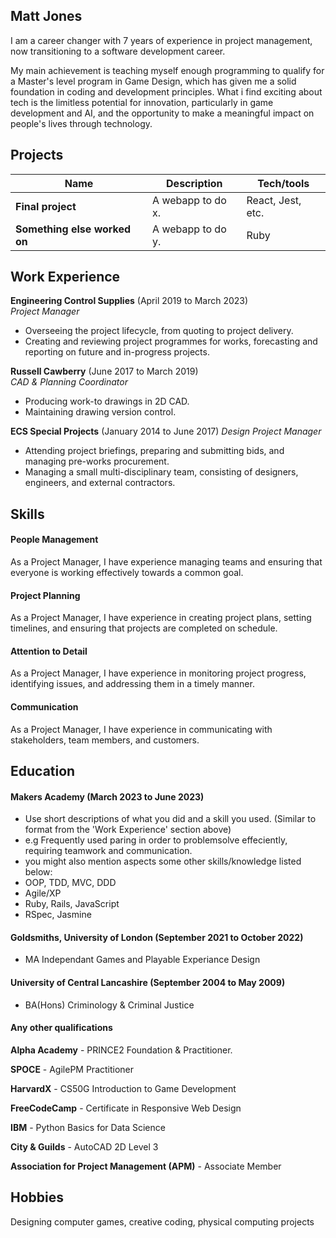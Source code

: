 ## Matt Jones                               
    
I am a career changer with 7 years of experience in project management, now transitioning to a software development career. 

My main achievement is teaching myself enough programming to qualify for a Master's level program in Game Design, which has given me a solid foundation in coding and development principles. What i find exciting about tech is the limitless potential for innovation, particularly in game development and AI, and the opportunity to make a meaningful impact on people's lives through technology.

## Projects

| Name                         | Description       | Tech/tools        |
| ---------------------------- | ----------------- | ----------------- |
| **Final project**            | A webapp to do x. | React, Jest, etc. |
| **Something else worked on** | A webapp to do y. | Ruby              |

## Work Experience

**Engineering Control Supplies** (April 2019 to March 2023)  
_Project Manager_

- Overseeing the project lifecycle, from quoting to project delivery.
- Creating and reviewing  project programmes for works, forecasting and reporting on future and in-progress projects.


**Russell Cawberry** (June 2017 to March 2019)  
_CAD & Planning Coordinator_

- Producing work-to drawings in 2D CAD.
- Maintaining drawing version control.

**ECS Special Projects** (January 2014 to June 2017)
_Design Project Manager_

- Attending project briefings, preparing and submitting bids, and managing pre-works procurement.
- Managing a small multi-disciplinary team, consisting of designers, engineers, and external contractors.


## Skills

#### People Management 
As a Project Manager, I have experience managing teams and ensuring that everyone is working effectively towards a common goal. 

#### Project Planning 
As a Project Manager, I have experience in creating project plans, setting timelines, and ensuring that projects are completed on schedule.

#### Attention to Detail 
As a Project Manager, I have experience in monitoring project progress, identifying issues, and addressing them in a timely manner.

#### Communication 
As a Project Manager, I have experience in communicating with stakeholders, team members, and customers.

## Education

#### Makers Academy (March 2023 to June 2023)
- Use short descriptions of what you did and a skill you used. (Similar to format from the 'Work Experience' section above)
- e.g Frequently used paring in order to problemsolve effeciently, requiring teamwork and communication.
- you might also mention aspects some other skills/knowledge listed below: 
- OOP, TDD, MVC, DDD
- Agile/XP
- Ruby, Rails, JavaScript
- RSpec, Jasmine

#### Goldsmiths, University of London (September 2021 to October 2022)

- MA Independant Games and Playable Experiance Design


#### University of Central Lancashire (September 2004 to May 2009)

- BA(Hons) Criminology & Criminal Justice


#### Any other qualifications

**Alpha Academy** - PRINCE2 Foundation & Practitioner.

**SPOCE** - AgilePM Practitioner

**HarvardX** - CS50G Introduction to Game Development

**FreeCodeCamp** - Certificate in Responsive Web Design

**IBM** - Python Basics for Data Science

**City & Guilds** - AutoCAD 2D Level 3

**Association for Project Management (APM)** - Associate Member

## Hobbies

Designing computer games, creative coding, physical computing projects

